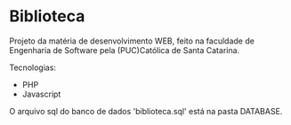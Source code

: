 # Biblioteca
Projeto da matéria de desenvolvimento WEB, feito na faculdade de Engenharia de Software pela (PUC)Católica de Santa Catarina.

Tecnologias:
  - PHP 
  - Javascript

O arquivo sql do banco de dados 'biblioteca.sql' está na pasta DATABASE.
